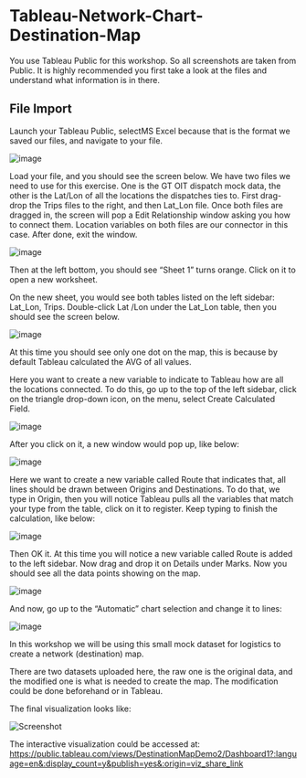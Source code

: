 # Tableau-Network-Chart-Destination-Map

You use Tableau Public for this workshop. So all screenshots are taken from Public. It is highly recommended you first take a look at the files and understand what information is in there.

## File Import
Launch your Tableau Public, selectMS Excel because that is the format we saved our files, and navigate to your file.

![image](https://user-images.githubusercontent.com/37058499/92944429-f46b6b00-f421-11ea-85da-d4f5eb59be06.png)

Load your file, and you should see the screen below. 
We have two files we need to use for this exercise. One is the GT OIT dispatch mock data, the other is the Lat/Lon of all the locations the dispatches ties to. 
First drag-drop the Trips files to the right, and then Lat_Lon file. 
Once both files are dragged in, the screen will pop a Edit Relationship window asking you how to connect them. Location variables on both files are our connector in this case.
After done, exit the window.

![image](https://user-images.githubusercontent.com/37058499/92944318-d30a7f00-f421-11ea-8aad-ef88eb82795f.png)

Then at the left bottom, you should see “Sheet 1” turns orange. Click on it to open a new worksheet.

On the new sheet, you would see both tables listed on the left sidebar: Lat_Lon, Trips. 
Double-click Lat /Lon under the Lat_Lon table, then you should see the screen below.

![image](https://user-images.githubusercontent.com/37058499/92944541-18c74780-f422-11ea-9783-955079a85c5e.png)

At this time you should see only one dot on the map, this is because by default Tableau calculated the AVG of all values. 

Here you want to create a new variable to indicate to Tableau how are all the locations connected. 
To do this, go up to the top of the left sidebar, click on the triangle drop-down icon, on the menu, select Create Calculated Field.

![image](https://user-images.githubusercontent.com/37058499/92944595-30063500-f422-11ea-898e-0f5f5f303ec5.png)

After you click on it, a new window would pop up, like below:

![image](https://user-images.githubusercontent.com/37058499/92944645-41e7d800-f422-11ea-8797-cdc74174c44d.png)

Here we want to create a new variable called Route that indicates that, all lines should be drawn between Origins and Destinations.
To do that, we type in Origin, then you will notice Tableau pulls all the variables that match your type from the table, click on it to register.
Keep typing to finish the calculation, like below:

![image](https://user-images.githubusercontent.com/37058499/92944727-5b891f80-f422-11ea-8538-ef9f83bee6eb.png)

Then OK it. At this time you will notice a new variable called Route is added to the left sidebar.
Now drag and drop it on Details under Marks. Now you should see all the data points showing on the map.

![image](https://user-images.githubusercontent.com/37058499/92944784-6d6ac280-f422-11ea-9ed2-396e8c217b96.png)

And now, go up to the “Automatic” chart selection and change it to lines:

![image](https://user-images.githubusercontent.com/37058499/92944860-85424680-f422-11ea-92d9-cdb4700daedb.png)





















In this workshop we will be using this small mock dataset for logistics to create a network (destination) map. 

There are two datasets uploaded here, the raw one is the original data, and the modified one is what is needed to create the map. The modification could be done beforehand or in Tableau.

The final visualization looks like:

![Screenshot](https://user-images.githubusercontent.com/37058499/87679494-3fcb0b00-c74a-11ea-9abc-46963c740e2c.png)


The interactive visualization could be accessed at: https://public.tableau.com/views/DestinationMapDemo2/Dashboard1?:language=en&:display_count=y&publish=yes&:origin=viz_share_link
